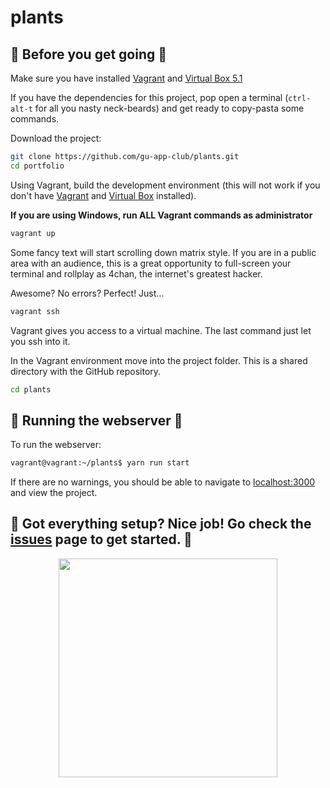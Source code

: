 # plants

## 🌱 Before you get going 🌱
Make sure you have installed [Vagrant](https://www.vagrantup.com/docs/installation/) and [Virtual Box 5.1](https://www.virtualbox.org/wiki/Downloads)

If you have the dependencies for this project, pop open a terminal (`ctrl-alt-t` for all you nasty neck-beards) and get ready to copy-pasta some commands.

Download the project:
```bash
git clone https://github.com/gu-app-club/plants.git
cd portfolio
```
Using Vagrant, build the development environment (this will not work if you don't have [Vagrant](https://www.vagrantup.com/docs/installation/) and [Virtual Box](https://www.virtualbox.org/wiki/Downloads) installed).

**If you are using Windows, run ALL Vagrant commands as administrator**
```bash
vagrant up
```
Some fancy text will start scrolling down matrix style. If you are in a public area with an audience, this is a great opportunity to full-screen your terminal and rollplay as 4chan, the internet's greatest hacker.

Awesome? No errors? Perfect! Just...
```bash
vagrant ssh
```
Vagrant gives you access to a virtual machine. The last command just let you ssh into it.

In the Vagrant environment move into the project folder. This is a shared directory with the GitHub repository.
```bash
cd plants
```
## 🌵 Running the webserver 🌵

To run the webserver:
``` bash
vagrant@vagrant:~/plants$ yarn run start
```
If there are no warnings, you should be able to navigate to [localhost:3000](http://localhost:3000) and view the project.

## 🍃 Got everything setup? Nice job! Go check the [issues](https://github.com/gu-app-club/plants/issues) page to get started. 🍃

<p align="center">
  <img src="https://giphy.com/gifs/imadethis-wt1ZzHUumdeNO" width="350px" />
</p>
